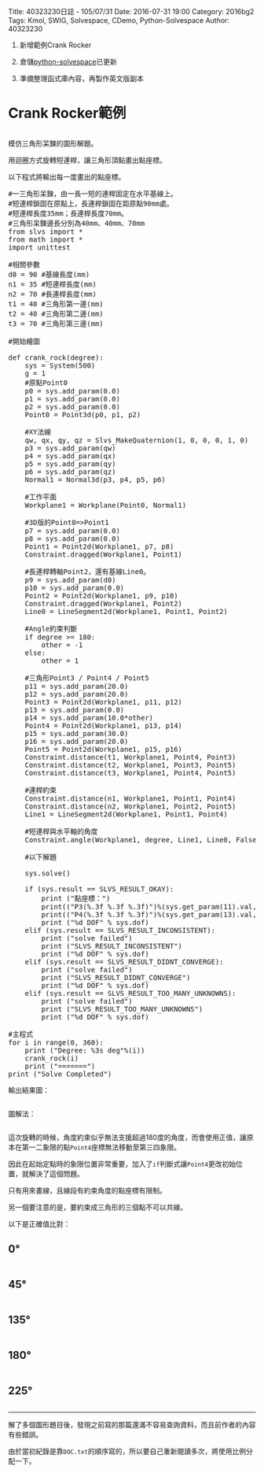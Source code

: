 Title: 40323230日誌 - 105/07/31
Date: 2016-07-31 19:00
Category: 2016bg2
Tags: Kmol, SWIG, Solvespace, CDemo, Python-Solvespace
Author: 40323230


1. 新增範例Crank Rocker

1. 倉儲[python-solvespace](https://github.com/40323230/python-solvespace"github.com")已更新

1. 準備整理函式庫內容，再製作英文版副本

<!-- PELICAN_END_SUMMARY -->

Crank Rocker範例
===

<img src="" >

模仿三角形呆鍊的圖形解題。

用迴圈方式旋轉短連桿，讓三角形頂點畫出點座標。

以下程式將輸出每一度畫出的點座標。

<pre class="brush: python">
#一三角形呆鍊，由一長一短的連桿固定在水平基線上。
#短連桿鎖固在原點上，長連桿鎖固在距原點90mm處。
#短連桿長度35mm；長連桿長度70mm。
#三角形呆鍊邊長分別為40mm、40mm、70mm
from slvs import *
from math import *
import unittest

#相關參數
d0 = 90 #基線長度(mm)
n1 = 35 #短連桿長度(mm)
n2 = 70 #長連桿長度(mm)
t1 = 40 #三角形第一邊(mm)
t2 = 40 #三角形第二邊(mm)
t3 = 70 #三角形第三邊(mm)

#開始繪圖

def crank_rock(degree):
    sys = System(500)
    g = 1
    #原點Point0
    p0 = sys.add_param(0.0)
    p1 = sys.add_param(0.0)
    p2 = sys.add_param(0.0)
    Point0 = Point3d(p0, p1, p2)

    #XY法線
    qw, qx, qy, qz = Slvs_MakeQuaternion(1, 0, 0, 0, 1, 0)
    p3 = sys.add_param(qw)
    p4 = sys.add_param(qx)
    p5 = sys.add_param(qy)
    p6 = sys.add_param(qz)
    Normal1 = Normal3d(p3, p4, p5, p6)

    #工作平面
    Workplane1 = Workplane(Point0, Normal1)

    #3D版的Point0=>Point1
    p7 = sys.add_param(0.0)
    p8 = sys.add_param(0.0)
    Point1 = Point2d(Workplane1, p7, p8)
    Constraint.dragged(Workplane1, Point1)

    #長連桿轉軸Point2，還有基線Line0。
    p9 = sys.add_param(d0)
    p10 = sys.add_param(0.0)
    Point2 = Point2d(Workplane1, p9, p10)
    Constraint.dragged(Workplane1, Point2)
    Line0 = LineSegment2d(Workplane1, Point1, Point2)

    #Angle約束判斷
    if degree >= 180:
        other = -1
    else:
        other = 1

    #三角形Point3 / Point4 / Point5
    p11 = sys.add_param(20.0)
    p12 = sys.add_param(20.0)
    Point3 = Point2d(Workplane1, p11, p12)
    p13 = sys.add_param(0.0)
    p14 = sys.add_param(10.0*other)
    Point4 = Point2d(Workplane1, p13, p14)
    p15 = sys.add_param(30.0)
    p16 = sys.add_param(20.0)
    Point5 = Point2d(Workplane1, p15, p16)
    Constraint.distance(t1, Workplane1, Point4, Point3)
    Constraint.distance(t2, Workplane1, Point3, Point5)
    Constraint.distance(t3, Workplane1, Point4, Point5)

    #連桿約束
    Constraint.distance(n1, Workplane1, Point1, Point4)
    Constraint.distance(n2, Workplane1, Point2, Point5)
    Line1 = LineSegment2d(Workplane1, Point1, Point4)

    #短連桿與水平軸的角度
    Constraint.angle(Workplane1, degree, Line1, Line0, False)

    #以下解題

    sys.solve()

    if (sys.result == SLVS_RESULT_OKAY):
        print ("點座標：")
        print(("P3(%.3f %.3f %.3f)")%(sys.get_param(11).val, sys.get_param(12).val, sys.get_param(2).val))
        print(("P4(%.3f %.3f %.3f)")%(sys.get_param(13).val, sys.get_param(14).val, sys.get_param(2).val))
        print ("%d DOF" % sys.dof)
    elif (sys.result == SLVS_RESULT_INCONSISTENT):
        print ("solve failed")
        print ("SLVS_RESULT_INCONSISTENT")
        print ("%d DOF" % sys.dof)
    elif (sys.result == SLVS_RESULT_DIDNT_CONVERGE):
        print ("solve failed")
        print ("SLVS_RESULT_DIDNT_CONVERGE")
        print ("%d DOF" % sys.dof)
    elif (sys.result == SLVS_RESULT_TOO_MANY_UNKNOWNS):
        print ("solve failed")
        print ("SLVS_RESULT_TOO_MANY_UNKNOWNS")
        print ("%d DOF" % sys.dof)

#主程式
for i in range(0, 360):
    print ("Degree: %3s deg"%(i))
    crank_rock(i)
    print ("=======")
print ("Solve Completed")
</pre>

輸出結果圖：

<img src="" >

圖解法：

<img src="" >

這次旋轉的時候，角度約束似乎無法支援超過180度的角度，而會使用正值，讓原本在第一二象限的點`Point4`座標無法移動至第三四象限。

因此在起始定點時的象限位置非常重要，加入了`if`判斷式讓`Point4`更改初始位置，就解決了這個問題。

只有用來畫線，且線段有約束角度的點座標有限制。

另一個要注意的是，要約束成三角形的三個點不可以共線。

以下是正確值比對：

0&deg;
---

<img src="" >

45&deg;
---

<img src="" >

135&deg;
---

<img src="" >

180&deg;
---

<img src="" >

225&deg;
---

<img src="" >

<hr>

解了多個圖形題目後，發現之前寫的那篇還滿不容易查詢資料，而且前作者的內容有些錯誤。

由於當初紀錄是靠`DOC.txt`的順序寫的，所以要自己重新閱讀多次，將使用比例分配一下。